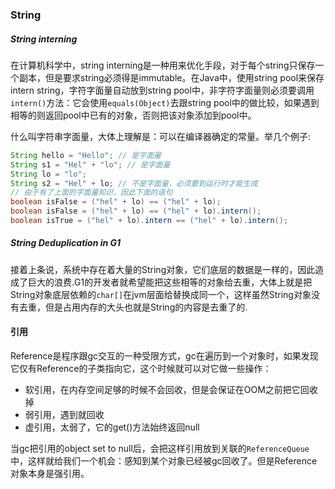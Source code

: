 ### String

##### String interning

在计算机科学中，string interning是一种用来优化手段，对于每个string只保存一个副本，但是要求string必须得是immutable。在Java中，使用string pool来保存intern string，字符字面量自动放到string pool中，非字符字面量则必须要调用`intern()`方法：它会使用`equals(Object)`去跟string pool中的做比较，如果遇到相等的则返回pool中已有的对象，否则把该对象添加到pool中。

什么叫字符串字面量，大体上理解是：可以在编译器确定的常量。举几个例子:

```java
String hello = "Hello"; // 是字面量
String s1 = "Hel" + "lo"; // 是字面量
String lo = "lo";
String s2 = "Hel" + lo; // 不是字面量，必须要到运行时才能生成
// 由于有了上面的字面量知识，因此下面的语句
boolean isFalse = ("hel" + lo) == ("hel" + lo);
boolean isFalse = ("hel" + lo) == ("hel" + lo).intern();
boolean isTrue = ("hel" + lo).intern == ("hel" + lo).intern();

```

##### String Deduplication in G1

接着上条说，系统中存在着大量的String对象，它们底层的数据是一样的，因此造成了巨大的浪费.G1的开发者就希望能把这些相等的对象给去重，大体上就是把String对象底层依赖的`char[]`在jvm层面给替换成同一个，这样虽然String对象没有去重，但是占用内存的大头也就是String的内容是去重了的.

#### 引用

Reference是程序跟gc交互的一种受限方式，gc在遍历到一个对象时，如果发现它仅有Reference的子类指向它，这个时候就可以对它做一些操作：

* 软引用，在内存空间足够的时候不会回收，但是会保证在OOM之前把它回收掉
* 弱引用，遇到就回收
* 虚引用，太弱了，它的get()方法始终返回null

当gc把引用的object set to null后，会把这样引用放到关联的`ReferenceQueue`中，这样就给我们一个机会：感知到某个对象已经被gc回收了。但是Reference对象本身是强引用。